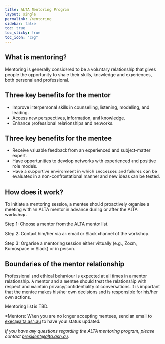 ```yaml
---
title: ALTA Mentoring Program
layout: single
permalink: /mentoring
sidebar: false
toc: true
toc_sticky: true
toc_icon: "cog"
---
```


## What is mentoring?

Mentoring is generally considered to be a voluntary relationship that gives people the opportunity to share their skills, knowledge and experiences, both personal and professional.

## Three key benefits for the mentor
- Improve interpersonal skills in counselling, listening, modelling, and leading.
- Access new perspectives, information, and knowledge.
- Enhance professional relationships and networks.

## Three key benefits for the mentee
- Receive valuable feedback from an experienced and subject-matter expert.
- Have opportunities to develop networks with experienced and positive role models.
- Have a supportive environment in which successes and failures can be evaluated in a non-confrontational manner and new ideas can be tested.

## How does it work?
To initiate a mentoring session, a mentee should proactively organise a meeting with an ALTA mentor in advance during or after the ALTA workshop.

Step 1: Choose a mentor from the ALTA mentor list.

Step 2: Contact him/her via an email or Slack channel of the workshop.

Step 3: Organise a mentoring session either virtually (e.g., Zoom, Kumospace or Slack) or in person.

## Boundaries of the mentor relationship
Professional and ethical behaviour is expected at all times in a mentor relationship. A mentor and a mentee should treat the relationship with respect and maintain privacy/confidentiality of conversations. It is important that the mentee makes his/her own decisions and is responsible for his/her own actions.

Mentoring list is TBD.

*Mentors: When you are no longer accepting mentees, send an email to exec@alta.asn.au to have your status updated.

*If you have any questions regarding the ALTA mentoring program, please contact president@alta.asn.au.*